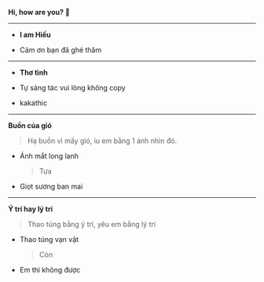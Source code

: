 **Hi, how are you? 👋**

---

+ **I am Hiếu**

+ Cảm ơn bạn đã ghé thăm

---

+ **Thơ tình**

+ Tự sáng tác vui lòng không copy

+ kakathic

---

**Buồn của gió**

> Hạ buồn vì mấy gió, iu em bằng 1 ánh nhìn đó.

  - Ánh mắt long lanh
  
     > Tựa

  - Giọt sương ban mai

---

**Ý trí hay lý trí**

> Thao túng bằng ý trí, yêu em bằng lý trí

  - Thao túng vạn vật

     > Còn

  - Em thì không được



